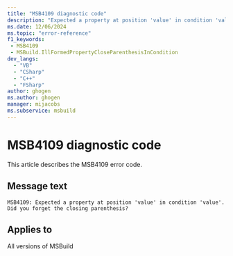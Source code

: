 ```yaml
---
title: "MSB4109 diagnostic code"
description: "Expected a property at position 'value' in condition 'value'. Did you forget the closing parenthesis?"
ms.date: 12/06/2024
ms.topic: "error-reference"
f1_keywords:
 - MSB4109
 - MSBuild.IllFormedPropertyCloseParenthesisInCondition
dev_langs:
  - "VB"
  - "CSharp"
  - "C++"
  - "FSharp"
author: ghogen
ms.author: ghogen
manager: mijacobs
ms.subservice: msbuild
---
```


# MSB4109 diagnostic code

<!-- :::ErrorDefinitionDescription::: -->
<!-- :::editable-content name="introDescription"::: -->
This article describes the MSB4109 error code.
<!-- :::editable-content-end::: -->

## Message text

```output
MSB4109: Expected a property at position 'value' in condition 'value'. Did you forget the closing parenthesis?
```

<!-- :::editable-content name="postOutputDescription"::: -->
<!--
{StrBegin="MSB4109: "}
-->
<!-- :::editable-content-end::: -->
<!-- :::ErrorDefinitionDescription-end::: -->

## Applies to

All versions of MSBuild
